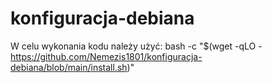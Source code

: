 # konfiguracja-debiana <br>

W celu wykonania kodu należy użyć: 
bash -c "$(wget -qLO - https://github.com/Nemezis1801/konfiguracja-debiana/blob/main/install.sh)"
